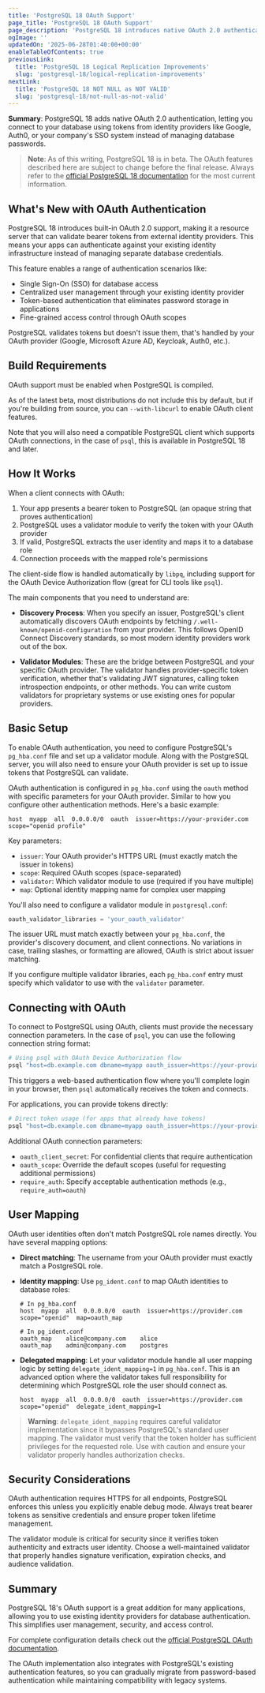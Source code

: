 ```yaml
---
title: 'PostgreSQL 18 OAuth Support'
page_title: 'PostgreSQL 18 OAuth Support'
page_description: 'PostgreSQL 18 introduces native OAuth 2.0 authentication, enabling secure token-based database connections with your existing identity providers like Google, Auth0, or enterprise SSO systems.'
ogImage: ''
updatedOn: '2025-06-28T01:40:00+00:00'
enableTableOfContents: true
previousLink:
  title: 'PostgreSQL 18 Logical Replication Improvements'
  slug: 'postgresql-18/logical-replication-improvements'
nextLink:
  title: 'PostgreSQL 18 NOT NULL as NOT VALID'
  slug: 'postgresql-18/not-null-as-not-valid'
---
```


**Summary**: PostgreSQL 18 adds native OAuth 2.0 authentication, letting you connect to your database using tokens from identity providers like Google, Auth0, or your company's SSO system instead of managing database passwords.

<CTA title="Postgres 18 is available on Neon [Preview]" description="" buttonText="Deploy it for free" buttonUrl="https://console.neon.tech/app/projects" />

> **Note**: As of this writing, PostgreSQL 18 is in beta. The OAuth features described here are subject to change before the final release. Always refer to the [official PostgreSQL 18 documentation](https://www.postgresql.org/docs/18/) for the most current information.

## What's New with OAuth Authentication

PostgreSQL 18 introduces built-in OAuth 2.0 support, making it a resource server that can validate bearer tokens from external identity providers. This means your apps can authenticate against your existing identity infrastructure instead of managing separate database credentials.

This feature enables a range of authentication scenarios like:

- Single Sign-On (SSO) for database access
- Centralized user management through your existing identity provider
- Token-based authentication that eliminates password storage in applications
- Fine-grained access control through OAuth scopes

PostgreSQL validates tokens but doesn't issue them, that's handled by your OAuth provider (Google, Microsoft Azure AD, Keycloak, Auth0, etc.).

## Build Requirements

OAuth support must be enabled when PostgreSQL is compiled.

As of the latest beta, most distributions do not include this by default, but if you're building from source, you can `--with-libcurl` to enable OAuth client features.

Note that you will also need a compatible PostgreSQL client which supports OAuth connections, in the case of `psql`, this is available in PostgreSQL 18 and later.

## How It Works

When a client connects with OAuth:

1. Your app presents a bearer token to PostgreSQL (an opaque string that proves authentication)
2. PostgreSQL uses a validator module to verify the token with your OAuth provider
3. If valid, PostgreSQL extracts the user identity and maps it to a database role
4. Connection proceeds with the mapped role's permissions

The client-side flow is handled automatically by `libpq`, including support for the OAuth Device Authorization flow (great for CLI tools like `psql`).

The main components that you need to understand are:

- **Discovery Process**: When you specify an issuer, PostgreSQL's client automatically discovers OAuth endpoints by fetching `/.well-known/openid-configuration` from your provider. This follows OpenID Connect Discovery standards, so most modern identity providers work out of the box.

- **Validator Modules**: These are the bridge between PostgreSQL and your specific OAuth provider. The validator handles provider-specific token verification, whether that's validating JWT signatures, calling token introspection endpoints, or other methods. You can write custom validators for proprietary systems or use existing ones for popular providers.

## Basic Setup

To enable OAuth authentication, you need to configure PostgreSQL's `pg_hba.conf` file and set up a validator module. Along with the PostgreSQL server, you will also need to ensure your OAuth provider is set up to issue tokens that PostgreSQL can validate.

OAuth authentication is configured in `pg_hba.conf` using the `oauth` method with specific parameters for your OAuth provider. Similar to how you configure other authentication methods. Here's a basic example:

```
host  myapp  all  0.0.0.0/0  oauth  issuer=https://your-provider.com  scope="openid profile"
```

Key parameters:

- `issuer`: Your OAuth provider's HTTPS URL (must exactly match the issuer in tokens)
- `scope`: Required OAuth scopes (space-separated)
- `validator`: Which validator module to use (required if you have multiple)
- `map`: Optional identity mapping name for complex user mapping

You'll also need to configure a validator module in `postgresql.conf`:

```sql
oauth_validator_libraries = 'your_oauth_validator'
```

The issuer URL must match exactly between your `pg_hba.conf`, the provider's discovery document, and client connections. No variations in case, trailing slashes, or formatting are allowed, OAuth is strict about issuer matching.

If you configure multiple validator libraries, each `pg_hba.conf` entry must specify which validator to use with the `validator` parameter.

## Connecting with OAuth

To connect to PostgreSQL using OAuth, clients must provide the necessary connection parameters. In the case of `psql`, you can use the following connection string format:

```bash
# Using psql with OAuth Device Authorization flow
psql "host=db.example.com dbname=myapp oauth_issuer=https://your-provider.com oauth_client_id=your-client-id"
```

This triggers a web-based authentication flow where you'll complete login in your browser, then `psql` automatically receives the token and connects.

For applications, you can provide tokens directly:

```bash
# Direct token usage (for apps that already have tokens)
psql "host=db.example.com dbname=myapp oauth_issuer=https://your-provider.com oauth_client_id=your-client-id oauth_token=your-bearer-token"
```

Additional OAuth connection parameters:

- `oauth_client_secret`: For confidential clients that require authentication
- `oauth_scope`: Override the default scopes (useful for requesting additional permissions)
- `require_auth`: Specify acceptable authentication methods (e.g., `require_auth=oauth`)

## User Mapping

OAuth user identities often don't match PostgreSQL role names directly. You have several mapping options:

- **Direct matching**: The username from your OAuth provider must exactly match a PostgreSQL role.

- **Identity mapping**: Use `pg_ident.conf` to map OAuth identities to database roles:

  ```
  # In pg_hba.conf
  host  myapp  all  0.0.0.0/0  oauth  issuer=https://provider.com  scope="openid"  map=oauth_map

  # In pg_ident.conf
  oauth_map    alice@company.com    alice
  oauth_map    admin@company.com    postgres
  ```

- **Delegated mapping**: Let your validator module handle all user mapping logic by setting `delegate_ident_mapping=1` in `pg_hba.conf`. This is an advanced option where the validator takes full responsibility for determining which PostgreSQL role the user should connect as.

  ```
  host  myapp  all  0.0.0.0/0  oauth  issuer=https://provider.com  scope="openid"  delegate_ident_mapping=1
  ```

> **Warning**: `delegate_ident_mapping` requires careful validator implementation since it bypasses PostgreSQL's standard user mapping. The validator must verify that the token holder has sufficient privileges for the requested role. Use with caution and ensure your validator properly handles authorization checks.

## Security Considerations

OAuth authentication requires HTTPS for all endpoints, PostgreSQL enforces this unless you explicitly enable debug mode. Always treat bearer tokens as sensitive credentials and ensure proper token lifetime management.

The validator module is critical for security since it verifies token authenticity and extracts user identity. Choose a well-maintained validator that properly handles signature verification, expiration checks, and audience validation.

## Summary

PostgreSQL 18's OAuth support is a great addition for many applications, allowing you to use existing identity providers for database authentication. This simplifies user management, security, and access control.

For complete configuration details check out the [official PostgreSQL OAuth documentation](https://www.postgresql.org/docs/18/auth-oauth.html).

The OAuth implementation also integrates with PostgreSQL's existing authentication features, so you can gradually migrate from password-based authentication while maintaining compatibility with legacy systems.
